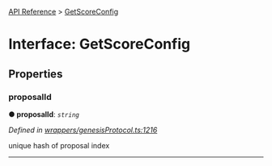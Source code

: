 [API Reference](../README.md) > [GetScoreConfig](../interfaces/GetScoreConfig.md)



# Interface: GetScoreConfig


## Properties
<a id="proposalId"></a>

###  proposalId

**●  proposalId**:  *`string`* 

*Defined in [wrappers/genesisProtocol.ts:1216](https://github.com/daostack/arc.js/blob/42de6847/lib/wrappers/genesisProtocol.ts#L1216)*



unique hash of proposal index




___


